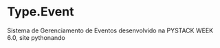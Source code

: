 # Type.Event
Sistema de Gerenciamento de Eventos desenvolvido na PYSTACK WEEK 6.0, site pythonando 
